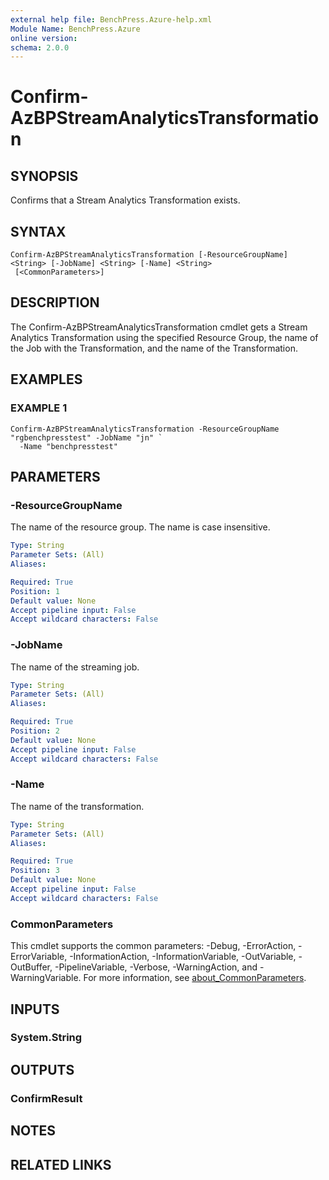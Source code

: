 ```yaml
---
external help file: BenchPress.Azure-help.xml
Module Name: BenchPress.Azure
online version:
schema: 2.0.0
---
```


# Confirm-AzBPStreamAnalyticsTransformation

## SYNOPSIS
Confirms that a Stream Analytics Transformation exists.

## SYNTAX

```
Confirm-AzBPStreamAnalyticsTransformation [-ResourceGroupName] <String> [-JobName] <String> [-Name] <String>
 [<CommonParameters>]
```

## DESCRIPTION
The Confirm-AzBPStreamAnalyticsTransformation cmdlet gets a Stream Analytics Transformation using the specified
Resource Group, the name of the Job with the Transformation, and the name of the Transformation.

## EXAMPLES

### EXAMPLE 1
```
Confirm-AzBPStreamAnalyticsTransformation -ResourceGroupName "rgbenchpresstest" -JobName "jn" `
  -Name "benchpresstest"
```

## PARAMETERS

### -ResourceGroupName
The name of the resource group.
The name is case insensitive.

```yaml
Type: String
Parameter Sets: (All)
Aliases:

Required: True
Position: 1
Default value: None
Accept pipeline input: False
Accept wildcard characters: False
```

### -JobName
The name of the streaming job.

```yaml
Type: String
Parameter Sets: (All)
Aliases:

Required: True
Position: 2
Default value: None
Accept pipeline input: False
Accept wildcard characters: False
```

### -Name
The name of the transformation.

```yaml
Type: String
Parameter Sets: (All)
Aliases:

Required: True
Position: 3
Default value: None
Accept pipeline input: False
Accept wildcard characters: False
```

### CommonParameters
This cmdlet supports the common parameters: -Debug, -ErrorAction, -ErrorVariable, -InformationAction, -InformationVariable, -OutVariable, -OutBuffer, -PipelineVariable, -Verbose, -WarningAction, and -WarningVariable. For more information, see [about_CommonParameters](http://go.microsoft.com/fwlink/?LinkID=113216).

## INPUTS

### System.String
## OUTPUTS

### ConfirmResult
## NOTES

## RELATED LINKS
